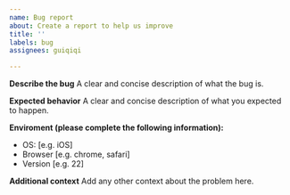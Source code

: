 ```yaml
---
name: Bug report
about: Create a report to help us improve
title: ''
labels: bug
assignees: guiqiqi

---
```


**Describe the bug**
A clear and concise description of what the bug is.

**Expected behavior**
A clear and concise description of what you expected to happen.

**Enviroment (please complete the following information):**
 - OS: [e.g. iOS]
 - Browser [e.g. chrome, safari]
 - Version [e.g. 22]

**Additional context**
Add any other context about the problem here.
